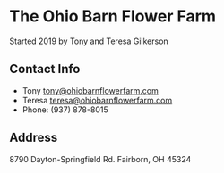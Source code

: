 # The Ohio Barn Flower Farm

Started 2019 by Tony and Teresa Gilkerson

## Contact Info

* Tony <tony@ohiobarnflowerfarm.com>
* Teresa <teresa@ohiobarnflowerfarm.com>
* Phone: (937) 878-8015

## Address

8790 Dayton-Springfield Rd.
Fairborn, OH 45324